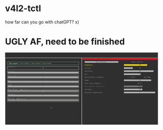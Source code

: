 # v4l2-tctl
how far can you go with chatGPT? x)
# UGLY AF, need to be finished
![Alt text](./ugly.gif "UGLY")
